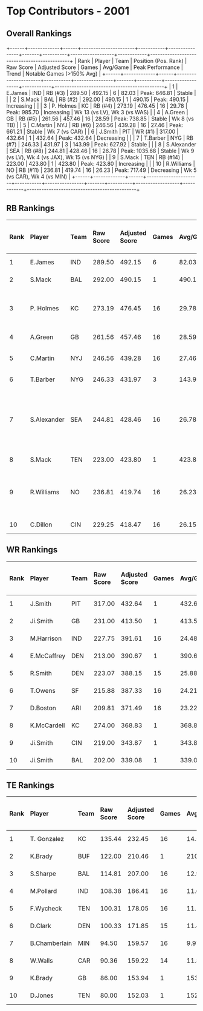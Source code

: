 # Top Contributors - 2001

## Overall Rankings

+------+-------------+------+----------------------+-----------+----------------+-------+----------+------------------+------------+---------------------------------------------+
| Rank | Player      | Team | Position (Pos. Rank) | Raw Score | Adjusted Score | Games | Avg/Game | Peak Performance | Trend      | Notable Games (>150% Avg)                   |
+------+-------------+------+----------------------+-----------+----------------+-------+----------+------------------+------------+---------------------------------------------+
| 1    | E.James     | IND  | RB (#3)              | 289.50    | 492.15         | 6     | 82.03    | Peak: 646.81     | Stable     |                                             |
| 2    | S.Mack      | BAL  | RB (#2)              | 292.00    | 490.15         | 1     | 490.15   | Peak: 490.15     | Increasing |                                             |
| 3    | P. Holmes   | KC   | RB (#4)              | 273.19    | 476.45         | 16    | 29.78    | Peak: 985.70     | Increasing | Wk 13 (vs LV), Wk 3 (vs WAS)                |
| 4    | A.Green     | GB   | RB (#5)              | 261.56    | 457.46         | 16    | 28.59    | Peak: 738.85     | Stable     | Wk 8 (vs TB)                                |
| 5    | C.Martin    | NYJ  | RB (#6)              | 246.56    | 439.28         | 16    | 27.46    | Peak: 661.21     | Stable     | Wk 7 (vs CAR)                               |
| 6    | J.Smith     | PIT  | WR (#1)              | 317.00    | 432.64         | 1     | 432.64   | Peak: 432.64     | Decreasing |                                             |
| 7    | T.Barber    | NYG  | RB (#7)              | 246.33    | 431.97         | 3     | 143.99   | Peak: 627.92     | Stable     |                                             |
| 8    | S.Alexander | SEA  | RB (#8)              | 244.81    | 428.46         | 16    | 26.78    | Peak: 1035.68    | Stable     | Wk 9 (vs LV), Wk 4 (vs JAX), Wk 15 (vs NYG) |
| 9    | S.Mack      | TEN  | RB (#14)             | 223.00    | 423.80         | 1     | 423.80   | Peak: 423.80     | Increasing |                                             |
| 10   | R.Williams  | NO   | RB (#11)             | 236.81    | 419.74         | 16    | 26.23    | Peak: 717.49     | Decreasing | Wk 5 (vs CAR), Wk 4 (vs MIN)                |
+------+-------------+------+----------------------+-----------+----------------+-------+----------+------------------+------------+---------------------------------------------+

## RB Rankings

| Rank | Player      | Team | Raw Score | Adjusted Score | Games | Avg/Game | Peak Performance | Trend      | Notable Games (>150% Avg)                   |
| :----| :-----------| :----| :---------| :--------------| :-----| :--------| :----------------| :----------| :-------------------------------------------|
| 1    | E.James     | IND  | 289.50    | 492.15         | 6     | 82.03    | Peak: 646.81     | Stable     |                                             |
| 2    | S.Mack      | BAL  | 292.00    | 490.15         | 1     | 490.15   | Peak: 490.15     | Stable     |                                             |
| 3    | P. Holmes   | KC   | 273.19    | 476.45         | 16    | 29.78    | Peak: 985.70     | Increasing | Wk 13 (vs LV), Wk 3 (vs WAS)                |
| 4    | A.Green     | GB   | 261.56    | 457.46         | 16    | 28.59    | Peak: 738.85     | Stable     | Wk 8 (vs TB)                                |
| 5    | C.Martin    | NYJ  | 246.56    | 439.28         | 16    | 27.46    | Peak: 661.21     | Stable     | Wk 7 (vs CAR)                               |
| 6    | T.Barber    | NYG  | 246.33    | 431.97         | 3     | 143.99   | Peak: 627.92     | Stable     |                                             |
| 7    | S.Alexander | SEA  | 244.81    | 428.46         | 16    | 26.78    | Peak: 1035.68    | Stable     | Wk 9 (vs LV), Wk 4 (vs JAX), Wk 15 (vs NYG) |
| 8    | S.Mack      | TEN  | 223.00    | 423.80         | 1     | 423.80   | Peak: 423.80     | Stable     |                                             |
| 9    | R.Williams  | NO   | 236.81    | 419.74         | 16    | 26.23    | Peak: 717.49     | Decreasing | Wk 5 (vs CAR), Wk 4 (vs MIN)                |
| 10   | C.Dillon    | CIN  | 229.25    | 418.47         | 16    | 26.15    | Peak: 945.04     | Stable     |                                             |

## WR Rankings

| Rank | Player      | Team | Raw Score | Adjusted Score | Games | Avg/Game | Peak Performance | Trend      | Notable Games (>150% Avg) |
| :----| :-----------| :----| :---------| :--------------| :-----| :--------| :----------------| :----------| :-------------------------|
| 1    | J.Smith     | PIT  | 317.00    | 432.64         | 1     | 432.64   | Peak: 432.64     | Stable     |                           |
| 2    | Ji.Smith    | GB   | 231.00    | 413.50         | 1     | 413.50   | Peak: 413.50     | Stable     |                           |
| 3    | M.Harrison  | IND  | 227.75    | 391.61         | 16    | 24.48    | Peak: 823.16     | Decreasing |                           |
| 4    | E.McCaffrey | DEN  | 213.00    | 390.67         | 1     | 390.67   | Peak: 390.67     | Stable     |                           |
| 5    | R.Smith     | DEN  | 223.07    | 388.15         | 15    | 25.88    | Peak: 686.61     | Decreasing |                           |
| 6    | T.Owens     | SF   | 215.88    | 387.33         | 16    | 24.21    | Peak: 809.49     | Decreasing |                           |
| 7    | D.Boston    | ARI  | 209.81    | 371.49         | 16    | 23.22    | Peak: 530.05     | Stable     |                           |
| 8    | K.McCardell | KC   | 274.00    | 368.83         | 1     | 368.83   | Peak: 368.83     | Stable     |                           |
| 9    | Ji.Smith    | CIN  | 219.00    | 343.87         | 1     | 343.87   | Peak: 343.87     | Stable     |                           |
| 10   | Ji.Smith    | BAL  | 202.00    | 339.08         | 1     | 339.08   | Peak: 339.08     | Stable     |                           |

## TE Rankings

| Rank | Player        | Team | Raw Score | Adjusted Score | Games | Avg/Game | Peak Performance | Trend      | Notable Games (>150% Avg) |
| :----| :-------------| :----| :---------| :--------------| :-----| :--------| :----------------| :----------| :-------------------------|
| 1    | T. Gonzalez   | KC   | 135.44    | 232.45         | 16    | 14.53    | Peak: 393.75     | Decreasing |                           |
| 2    | K.Brady       | BUF  | 122.00    | 210.46         | 1     | 210.46   | Peak: 210.46     | Stable     |                           |
| 3    | S.Sharpe      | BAL  | 114.81    | 207.00         | 16    | 12.94    | Peak: 343.51     | Decreasing |                           |
| 4    | M.Pollard     | IND  | 108.38    | 186.41         | 16    | 11.65    | Peak: 389.70     | Increasing |                           |
| 5    | F.Wycheck     | TEN  | 100.31    | 178.05         | 16    | 11.13    | Peak: 464.77     | Stable     |                           |
| 6    | D.Clark       | DEN  | 100.33    | 171.85         | 15    | 11.46    | Peak: 350.51     | Decreasing |                           |
| 7    | B.Chamberlain | MIN  | 94.50     | 159.57         | 16    | 9.97     | Peak: 281.45     | Increasing |                           |
| 8    | W.Walls       | CAR  | 90.36     | 159.22         | 14    | 11.37    | Peak: 416.52     | Decreasing |                           |
| 9    | K.Brady       | GB   | 86.00     | 153.94         | 1     | 153.94   | Peak: 153.94     | Stable     |                           |
| 10   | D.Jones       | TEN  | 80.00     | 152.03         | 1     | 152.03   | Peak: 152.03     | Stable     |                           |

